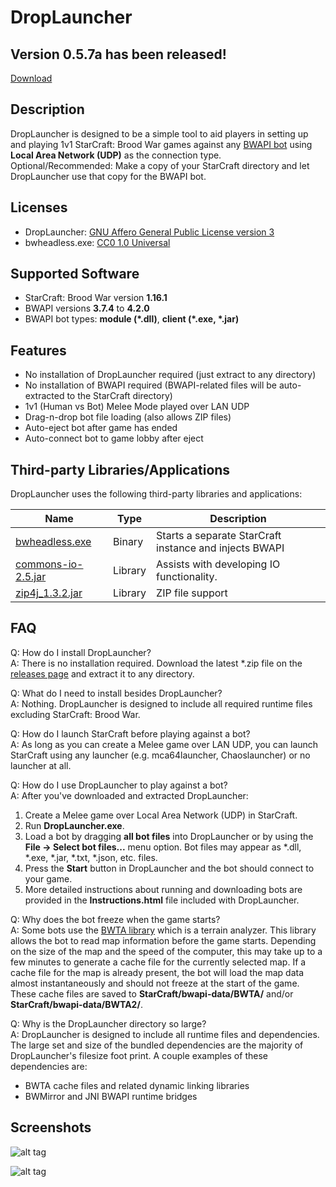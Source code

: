 # DropLauncher

## Version 0.5.7a has been released!

[Download](https://github.com/adakitesystems/DropLauncher/releases)

## Description
DropLauncher is designed to be a simple tool to aid players in setting up and playing 1v1 StarCraft: Brood War games against any [BWAPI bot](https://github.com/bwapi/bwapi) using **Local Area Network (UDP)** as the connection type. Optional/Recommended: Make a copy of your StarCraft directory and let DropLauncher use that copy for the BWAPI bot.

## Licenses
* DropLauncher: [GNU Affero General Public License version 3](https://www.gnu.org/licenses/agpl-3.0.en.html)
* bwheadless.exe: [CC0 1.0 Universal](https://github.com/tscmoo/bwheadless/blob/master/LICENSE)

## Supported Software
* StarCraft: Brood War version **1.16.1**
* BWAPI versions **3.7.4** to **4.2.0**
* BWAPI bot types: **module (\*.dll)**, **client (\*.exe, \*.jar)**

## Features
* No installation of DropLauncher required (just extract to any directory)
* No installation of BWAPI required (BWAPI-related files will be auto-extracted to the StarCraft directory)
* 1v1 (Human vs Bot) Melee Mode played over LAN UDP
* Drag-n-drop bot file loading (also allows ZIP files)
* Auto-eject bot after game has ended
* Auto-connect bot to game lobby after eject

## Third-party Libraries/Applications

DropLauncher uses the following third-party libraries and applications:

| Name | Type | Description |
|-|-|-|
| [bwheadless.exe](https://github.com/tscmoo/bwheadless) | Binary | Starts a separate StarCraft instance and injects BWAPI |
| [commons-io-2.5.jar](https://commons.apache.org/proper/commons-io/) | Library | Assists with developing IO functionality.
| [zip4j_1.3.2.jar](http://www.lingala.net/zip4j/) | Library | ZIP file support

## FAQ

Q: How do I install DropLauncher?<br/>
A: There is no installation required. Download the latest *.zip file on the [releases page](https://github.com/adakitesystems/DropLauncher/releases) and extract it to any directory.

Q: What do I need to install besides DropLauncher?<br/>
A: Nothing. DropLauncher is designed to include all required runtime files excluding StarCraft: Brood War.

Q: How do I launch StarCraft before playing against a bot?<br/>
A: As long as you can create a Melee game over LAN UDP, you can launch StarCraft using any launcher (e.g. mca64launcher, Chaoslauncher) or no launcher at all.

Q: How do I use DropLauncher to play against a bot?<br/>
A: After you've downloaded and extracted DropLauncher:
1. Create a Melee game over Local Area Network (UDP) in StarCraft.
2. Run **DropLauncher.exe**.
3. Load a bot by dragging **all bot files** into DropLauncher or by using the **File -> Select bot files...** menu option. Bot files may appear as \*.dll, \*.exe, \*.jar, \*.txt, \*.json, etc. files.
4. Press the **Start** button in DropLauncher and the bot should connect to your game.
5. More detailed instructions about running and downloading bots are provided in the **Instructions.html** file included with DropLauncher.

Q: Why does the bot freeze when the game starts?<br/>
A: Some bots use the [BWTA library](https://bitbucket.org/auriarte/bwta2) which is a terrain analyzer. This library allows the bot to read map information before the game starts. Depending on the size of the map and the speed of the computer, this may take up to a few minutes to generate a cache file for the currently selected map. If a cache file for the map is already present, the bot will load the map data almost instantaneously and should not freeze at the start of the game. These cache files are saved to **StarCraft/bwapi-data/BWTA/** and/or **StarCraft/bwapi-data/BWTA2/**.

Q: Why is the DropLauncher directory so large?<br/>
A: DropLauncher is designed to include all runtime files and dependencies. The large set and size of the bundled dependencies are the majority of DropLauncher's filesize foot print. A couple examples of these dependencies are:
  * BWTA cache files and related dynamic linking libraries
  * BWMirror and JNI BWAPI runtime bridges

## Screenshots

![alt tag](https://i.imgur.com/L1M8CLH.png)

![alt tag](https://i.imgur.com/Ap2XNbb.png)

